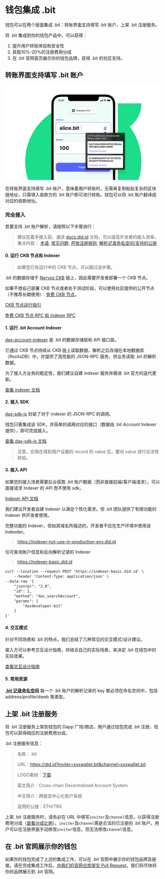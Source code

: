 # 钱包集成 .bit

钱包可以在两个层面集成 .bit：转账界面支持填写 .bit 账户，上架 .bit 注册服务。

将 .bit 集成到你的钱包产品中，可以获得：

1. 提升用户转账体验和安全性
2. 获取10%-20%的注册费用分成
3. 在 .bit 官网首页展示你的钱包品牌，获得 .bit 的社区支持。


## 转账界面支持填写 .bit 账户

<img src="./image-20210718113458550.png" alt=".bit in Wallet" style="zoom:50%;" />

在转账界面支持填写 .bit 账户，意味着用户转账时，无需再复制粘贴复杂的区块链地址，只需填入收款方的 .bit 账户即可进行转账。钱包可以将 .bit 账户翻译成对应的收款地址。

### 完全接入

若要支持 .bit 账户解析，请按照以下步骤进行：

> 建议在着手接入前，通读 [docs.did.id](https://docs.did.id/) 文档，可以提高开发者的接入效率。
> 重点内容：
> [术语](https://docs.did.id/docs/v/chinese-1/terminology), 
> [常见问题](https://docs.did.id/docs/v/chinese-1/faq), 
> [开放注册规则](https://docs.did.id/docs/v/chinese-1/zhu-ce-das/open-registration-rules), 
> [解析记录命名空间/支持的公链](https://docs.did.id/docs/v/chinese-1/kai-fa-zhe/records-key-namespace)

#### 0. 运行 CKB 节点和 Indexer

> 如果您已有运行中的 CKB 节点，可以跳过该步骤。

.bit 的数据存储于 [Nervos CKB](https://github.com/nervosnetwork/ckb) 链上，因此需要开发者部署一个 CKB 节点。

如果不想自己部署 CKB 节点或者处于测试阶段，可以使用社区提供的公开节点（不推荐长期使用）：[免费 CKB 节点](https://talk.nervos.org/t/ckb-rpc-indexer-rpc/4949)。

[CKB 节点运行指引](https://docs.nervos.org/docs/basics/guides/mainnet)

[免费 CKB 节点 RPC 和 Indexer RPC](https://talk.nervos.org/t/ckb-rpc-indexer-rpc/4949)

#### 1. 运行 .bit Account Indexer
[das-account-indexer](https://github.com/dotbitHQ/das-account-indexer) 是 .bit 的数据存储层和 API 接口层。

它通过 CKB 节点持续从 CKB 链上读取数据，解析之后存储在本地数据库（RocksDB）中，并提供了高性能的 JSON-RPC 服务，供业务读取 .bit 的解析数据。

为了接入方业务的稳定性，我们建议自建 indexer 服务并跟进 .bit 官方的迭代更新。

[查看 indexer 文档](https://github.com/dotbitHQ/das-account-indexer)


#### 2. 接入 SDK

[das-sdk-js](https://github.com/dotbitHQ/das-sdk-js) 封装了对于 indexer 的 JSON-RPC 的调用。

钱包只需集成该 SDK，并简单的调用对应的接口（数据由 .bit Account Indexer 提供），即可完成接入。

[查看 das-sdk-js 文档](https://github.com/dotbitHQ/das-sdk-js)

> 注意，应用在得到用户设置的 record 的 value 后，要对 value 进行合法性校验。


#### 3. 接入 API 
如果您的接入场景需要后台获取 .bit 账户数据（而非直接前端/客户端请求），可以直接请求 Indexer 的 API 而不使用 sdk。

[Indexer API 文档](https://github.com/dotbitHQ/das-account-indexer#searchaccount)

我们建议开发者自建 Indexer 以满足个性化需求。但 .bit 团队提供了有限功能的 Indexer 供开发者使用。

完整功能的 Indexer，但如其域名所描述的，开发者不应在生产环境中使用该 Indexder。
> https://indexer-not-use-in-production-env.did.id

仅可查询账户信息和反向解析记录的 Indexer
> https://indexer-basic.did.id


```shell
curl --location --request POST 'https://indexer-basic.did.id' \
    --header 'Content-Type: application/json' \
--data-raw '{
    "jsonrpc": "2.0",
    "id": 1,
    "method": "das_searchAccount",
    "params": [
        "dasdeveloper.bit"
    ]
}'
```

#### 4. 交互模式

针对不同场景和 .bit 的特点，我们总结了几种常见的交互模式/设计建议。

接入方可以参考交互设计指南，并结合自己的实际场景，来决定 .bit 在钱包中的实际效果。

[查看交互设计指南](https://sedate-pleasure-684.notion.site/DAS-006aa490976c474e90725ce16465b95e)

#### 5. 常用资源
[**.bit 记录命名空间**](https://github.com/dotbitHQ/cell-data-generator/blob/master/data/record_key_namespace.txt) 每一个 .bit 账户的解析记录的 key 都必须在命名空间中，包括 address/profile/dweb 等类型。

## 上架 .bit 注册服务

将 .bit 注册服务上架到钱包的 Dapp 广场/商店，用户通过钱包完成 .bit 注册，钱包可以获得相应的注册费用分成。



.bit 注册服务信息：

> 名称：.bit
>
> URL：https://did.id?inviter=xxxwallet.bit&channel=xxxwallet.bit
>
> LOGO素材：[下载](https://projects.invisionapp.com/boards/QG43J5JCPTH/)
>
> 英文简介：Cross-chain Decentralized Account System
>
> 中文简介：跨链去中心化账户系统
>
> 适用的公链：ETH/TRX



上架 .bit 注册服务时，请务必在 URL 中填写`inviter`及`channel`信息，以获得注册费用分成（[查看分成比例](../../v/chinese-1/gong-tong-jian-she/build-together.md)）。`inviter`及`channel`需是合法的已注册的 .bit 账户。用户可以在注册界面手动修改`inviter`信息，但无法修改`channel`信息。



## 在 .bit 官网展示你的钱包

如果你的钱包完成了上述的集成工作，可以在 .bit 官网中展示你的钱包品牌及链接。请在完成集成工作后，[向我们的官网仓库提交 Pull Request](https://github.com/dotbitHQ/da.systems)，我们将尽快将你的品牌展示到 .bit 官网。

